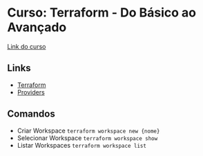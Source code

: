 # Curso: Terraform - Do Básico ao Avançado

[Link do curso](https://uciandt.udemy.com/course/terraform-do-basico-ao-avancado)

## Links
- [Terraform](https://www.terraform.io/)
- [Providers](https://registry.terraform.io/browse/providers)

## Comandos
- Criar Workspace `terraform workspace new {nome}`
- Selecionar Workspace `terraform workspace show`
- Listar Workspaces `terraform workspace list`